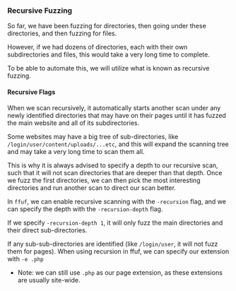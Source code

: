 ### Recursive Fuzzing

So far, we have been fuzzing for directories, then going under these directories, and then fuzzing for files. 

However, if we had dozens of directories, each with their own subdirectories and files, this would take a very long time to complete. 

To be able to automate this, we will utilize what is known as recursive fuzzing.

#### Recursive Flags
When we scan recursively, it automatically starts another scan under any newly identified directories that may have on their pages until it has fuzzed the main website and all of its subdirectories.

Some websites may have a big tree of sub-directories, like ```/login/user/content/uploads/...etc```, and this will expand the scanning tree and may take a very long time to scan them all. 

This is why it is always advised to specify a depth to our recursive scan, such that it will not scan directories that are deeper than that depth. Once we fuzz the first directories, we can then pick the most interesting directories and run another scan to direct our scan better.

In ```ffuf```, we can enable recursive scanning with the ```-recursion``` flag, and we can specify the depth with the ```-recursion-depth``` flag. 

If we specify ```-recursion-depth 1```, it will only fuzz the main directories and their direct sub-directories. 

If any sub-sub-directories are identified (like ```/login/user```, it will not fuzz them for pages). When using recursion in ffuf, we can specify our extension with ```-e .php```

* Note: we can still use `.php` as our page extension, as these extensions are usually site-wide.

